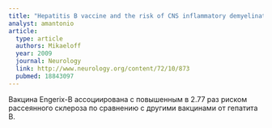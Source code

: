 ```yaml
---
title: "Hepatitis B vaccine and the risk of CNS inflammatory demyelination in childhood"
analyst: amantonio
article:
  type: article
  authors: Mikaeloff
  year: 2009
  journal: Neurology
  link: http://www.neurology.org/content/72/10/873
  pubmed: 18843097
---
```


Вакцина Engerix-B ассоциирована с повышенным в 2.77 раз риском рассеянного склероза по сравнению с другими вакцинами от гепатита В.
